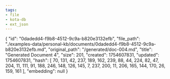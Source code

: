 ```yaml
---
tags:
- file
- kota-db
- ext_json
---
```

{
  "id": "0dadedd4-f9b8-4512-9c9a-b820e3132efb",
  "file_path": "./examples-data/personal-kb/documents/0dadedd4-f9b8-4512-9c9a-b820e3132efb.md",
  "original_path": "/generated/doc-004.md",
  "title": "Generated Document 4",
  "size": 201,
  "created": 1754607831,
  "updated": 1754607831,
  "hash": [
    70,
    131,
    42,
    237,
    189,
    162,
    239,
    88,
    44,
    224,
    82,
    47,
    204,
    11,
    111,
    91,
    188,
    246,
    148,
    126,
    145,
    7,
    237,
    200,
    11,
    206,
    165,
    144,
    170,
    26,
    159,
    161
  ],
  "embedding": null
}